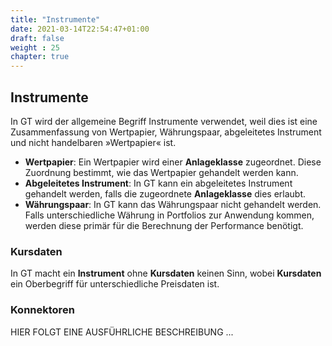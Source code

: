 ```yaml
---
title: "Instrumente"
date: 2021-03-14T22:54:47+01:00
draft: false
weight : 25
chapter: true
---
```

## Instrumente
In GT wird der allgemeine Begriff Instrumente verwendet, weil dies ist eine Zusammenfassung von Wertpapier, Währungspaar, abgeleitetes Instrument und nicht handelbaren »Wertpapier« ist.
- **Wertpapier**: Ein Wertpapier wird einer **Anlageklasse** zugeordnet. Diese Zuordnung bestimmt, wie das Wertpapier gehandelt werden kann.
- **Abgeleitetes Instrument**: In GT kann ein abgeleitetes Instrument gehandelt werden, falls die zugeordnete **Anlageklasse** dies erlaubt.
- **Währungspaar**: In GT kann das Währungspaar nicht gehandelt werden. Falls unterschiedliche Währung in Portfolios zur Anwendung kommen, werden diese primär für die Berechnung der Performance benötigt.

### Kursdaten
In GT macht ein **Instrument** ohne **Kursdaten** keinen Sinn, wobei **Kursdaten** ein Oberbegriff für unterschiedliche Preisdaten ist. 

### Konnektoren
HIER FOLGT EINE AUSFÜHRLICHE BESCHREIBUNG ...
